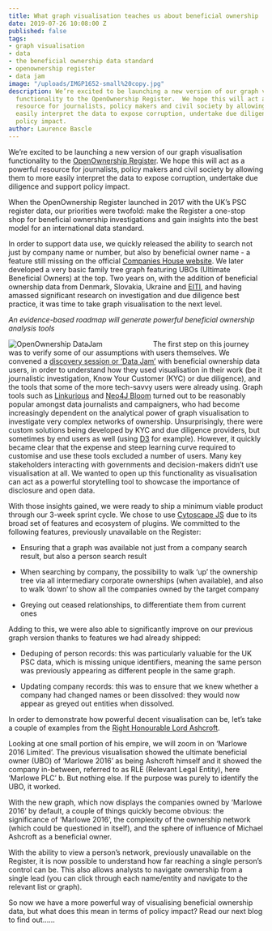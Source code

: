 ```yaml
---
title: What graph visualisation teaches us about beneficial ownership
date: 2019-07-26 10:08:00 Z
published: false
tags:
- graph visualisation
- data
- the beneficial ownership data standard
- openownership register
- data jam
image: "/uploads/IMGP1652-small%20copy.jpg"
description: We’re excited to be launching a new version of our graph visualisation
  functionality to the OpenOwnership Register.  We hope this will act as a powerful
  resource for journalists, policy makers and civil society by allowing them to more
  easily interpret the data to expose corruption, undertake due diligence and support
  policy impact.
author: Laurence Bascle
---
```


We’re excited to be launching a new version of our graph visualisation functionality to the [OpenOwnership Register](https://register.openownership.org/).  We hope this will act as a powerful resource for journalists, policy makers and civil society by allowing them to more easily interpret the data to expose corruption, undertake due diligence and support policy impact.

When the OpenOwnership Register launched in 2017 with the UK’s PSC register data, our priorities were twofold: make the Register a one-stop shop for beneficial ownership investigations and gain insights into the best model for an international data standard.

In order to support data use, we quickly released the ability to search not just by company name or number, but also by beneficial owner name - a feature still missing on the official [Companies House website](https://beta.companieshouse.gov.uk/search/). We later developed a very basic family tree graph featuring UBOs (Ultimate Beneficial Owners) at the top. Two years on, with the addition of beneficial ownership data from Denmark, Slovakia, Ukraine and [EITI](https://eiti.org/beneficial-ownership), and having amassed significant research on investigation and due diligence best practice, it was time to take graph visualisation to the next level.

*An evidence-based roadmap will generate powerful beneficial ownership analysis tools*

<img src="/uploads/image3.jpg"
     alt="OpenOwnership DataJam"
     style="float: left; margin-right: 100px" />

The first step on this journey was to verify some of our assumptions with users themselves. We convened a [discovery session or ‘Data Jam’](https://twitter.com/sheislaurence/status/1123940093679538177) with beneficial ownership data users, in order to understand how they used visualisation in their work (be it journalistic investigation, Know Your Customer (KYC) or due diligence), and the tools that some of the more tech-savvy users were already using. Graph tools such as [Linkurious](https://linkurio.us/) and [Neo4J Bloom](https://neo4j.com/bloom/) turned out to be reasonably popular amongst data journalists and campaigners, who had become increasingly dependent on the analytical power of graph visualisation to investigate very complex networks of ownership. Unsurprisingly, there were custom solutions being developed by KYC and due diligence providers, but sometimes by end users as well (using [D3](https://www.d3-graph-gallery.com/network) for example). However, it quickly became clear that the expense and steep learning curve required to customise and use these tools excluded a number of users. Many key stakeholders interacting with governments and decision-makers didn’t use visualisation at all. We wanted to open up this functionality as visualisation can act as a powerful storytelling tool to showcase the importance of disclosure and open data.

With those insights gained, we were ready to ship a minimum viable product through our 3-week sprint cycle. We chose to use [Cytoscape JS](http://js.cytoscape.org/) due to its broad set of features and ecosystem of plugins. We committed to the following features, previously unavailable on the Register:

* Ensuring that a graph was available not just from a company search result, but also a person search result

* When searching by company, the possibility to walk ‘up’ the ownership tree via all intermediary corporate ownerships (when available), and also to walk ‘down’ to show all the companies owned by the target company

* Greying out ceased relationships, to differentiate them from current ones

Adding to this, we were also able to significantly improve on our previous graph version thanks to features we had already shipped:

* Deduping of person records: this was particularly valuable for the UK PSC data, which is missing unique identifiers, meaning the same person was previously appearing as different people in the same graph.

* Updating company records: this was to ensure that we knew whether a company had changed names or been dissolved: they would now appear as greyed out entities when dissolved.

In order to demonstrate how powerful decent visualisation can be, let’s take a couple of examples from the [Right Honourable Lord Ashcroft](https://en.wikipedia.org/wiki/Michael_Ashcroft).

Looking at one small portion of his empire, we will zoom in on ‘Marlowe 2016 Limited’. The previous visualisation showed the ultimate beneficial owner (UBO) of ‘Marlowe 2016’ as being Ashcroft himself and it showed the company in-between, referred to as RLE (Relevant Legal Entity), here ‘Marlowe PLC’ b. But nothing else. If the purpose was purely to identify the UBO, it worked.

With the new graph, which now displays the companies owned by ‘Marlowe 2016’ by default, a couple of things quickly become obvious: the significance of ‘Marlowe 2016’, the complexity of the ownership network (which could be questioned in itself), and the sphere of influence of Michael Ashcroft as a beneficial owner.

With the ability to view a person’s network, previously unavailable on the Register, it is now possible to understand how far reaching a single person’s control can be. This also allows analysts to navigate ownership from a single lead (you can click through each name/entity and navigate to the relevant list or graph).

So now we have a more powerful way of visualising beneficial ownership data, but what does this mean in terms of policy impact? Read our next blog to find out…...